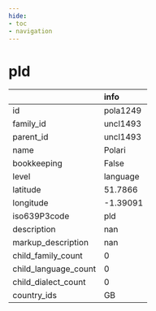 ```yaml
---
hide:
- toc
- navigation
---
```

# pld
|                      | info     |
|:---------------------|:---------|
| id                   | pola1249 |
| family_id            | uncl1493 |
| parent_id            | uncl1493 |
| name                 | Polari   |
| bookkeeping          | False    |
| level                | language |
| latitude             | 51.7866  |
| longitude            | -1.39091 |
| iso639P3code         | pld      |
| description          | nan      |
| markup_description   | nan      |
| child_family_count   | 0        |
| child_language_count | 0        |
| child_dialect_count  | 0        |
| country_ids          | GB       |